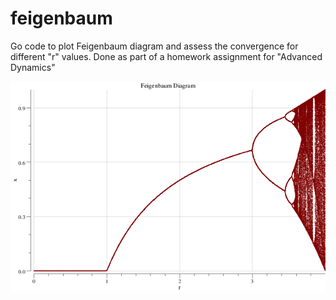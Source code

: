 # feigenbaum

Go code to plot Feigenbaum diagram and assess the convergence for different "r" values. Done as part of a homework assignment for "Advanced Dynamics"

![alt text](feigenbaum.png)
